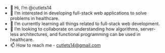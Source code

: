 - 👋  Hi, I’m @cutlets14
- 👀  I’m interested in developing full-stack web applications to solve problems in healthcare.
- 🌱  I’m currently learning all things related to full-stack web development.
- 💞️  I’m looking to collaborate on understanding how algorithms, server-less architectures, and functional programming can be used in healthcare.
- 📫  How to reach me - cutlets14@gmail.com

<!---
cutlets14/cutlets14 is a ✨ special ✨ repository because its `README.md` (this file) appears on your GitHub profile.
You can click the Preview link to take a look at your changes.
--->
